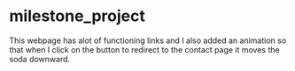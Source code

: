 # milestone_project
This webpage has alot of functioning links and I also added an animation so that when I click on the button to redirect to 
the contact page it moves the soda downward.